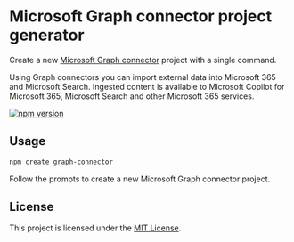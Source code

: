 # Microsoft Graph connector project generator

Create a new [Microsoft Graph connector](https://learn.microsoft.com/graph/connecting-external-content-connectors-overview) project with a single command.

Using Graph connectors you can import external data into Microsoft 365 and Microsoft Search. Ingested content is available to Microsoft Copilot for Microsoft 365, Microsoft Search and other Microsoft 365 services.

[![npm version](https://badge.fury.io/js/create-graph-connector.svg)](https://badge.fury.io/js/create-graph-connector)

## Usage

```bash
npm create graph-connector
```

Follow the prompts to create a new Microsoft Graph connector project.

## License

This project is licensed under the [MIT License](LICENSE).